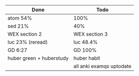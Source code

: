| Done                     | Todo                     |
| ------------------------ | ------------------------ |
| atom 54%                 | 100%                     |
| sed 21%                  | 40%                      |
| WEX section 2            | WEX section 3            |
| luc 23% (reread)         | luc 48.4%                |
| GD 6:27                  | GD 100%                  |
| huber green + huberstudy | huber habit              |
|                          | all anki examqs uptodate |
